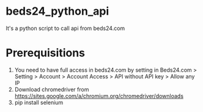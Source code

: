 # beds24_python_api

It's a python script to call api from beds24.com

# Prerequisitions

1. You need to have full access in beds24.com by setting in Beds24.com > Setting > Account > Account Access > API without API key > Allow any IP
2. Download chromedriver from https://sites.google.com/a/chromium.org/chromedriver/downloads 
3. pip install selenium
